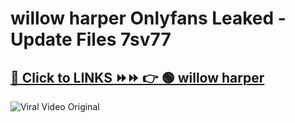 
 # willow harper Onlyfans Leaked - Update Files 7sv77

## <h2><a href="https://clipsfans.com/willow_harper&ref=git">🔗 Click to LINKS ⏩⏩ 👉 🟢 willow harper </a></h2>

<a href="https://clipsfans.com/willow_harper&ref=git" rel="nofollow" data-target="animated-image.originalLink"><img src="https://i.ibb.co.com/xMMVF88/686577567.gif" alt="Viral Video Original" style="max-width: 100%; display: inline-block;" data-target="animated-image.originalImage"></a>

